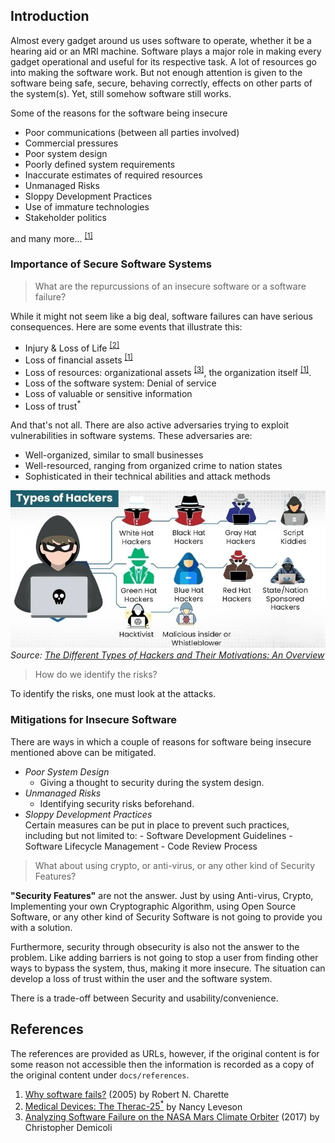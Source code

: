 ## Introduction

Almost every gadget around us uses software to operate, whether it be a hearing aid or an MRI machine. Software plays a
major role in making every gadget operational and useful for its respective task. A lot of resources go into making the
software work. But not enough attention is given to the software being safe, secure, behaving correctly, effects on
other parts of the system(s). Yet, still somehow software still works.

Some of the reasons for the software being insecure

-   Poor communications (between all parties involved)
-   Commercial pressures
-   Poor system design
-   Poorly defined system requirements
-   Inaccurate estimates of required resources
-   Unmanaged Risks
-   Sloppy Development Practices
-   Use of immature technologies
-   Stakeholder politics

and many more... <sup>[[1]](#references)</sup>

### Importance of Secure Software Systems

> What are the repurcussions of an insecure software or a software failure?

While it might not seem like a big deal, software failures can have serious consequences. Here are some events that
illustrate this:

-   Injury & Loss of Life <sup>[[2]](#references)</sup>
-   Loss of financial assets <sup>[[1]](#references)</sup>
-   Loss of resources: organizational assets <sup>[[3]](#references)</sup>, the organization itself
    <sup>[[1]](#references)</sup>.
-   Loss of the software system: Denial of service
-   Loss of valuable or sensitive information
-   Loss of trust<sup>\*</sup>

And that's not all. There are also active adversaries trying to exploit vulnerabilities in software systems. These
adversaries are:

-   Well-organized, similar to small businesses
-   Well-resourced, ranging from organized crime to nation states
-   Sophisticated in their technical abilities and attack methods

![Types of Hackers](./img/types%20of%20hackers.jpg) <br/> _Source:_
[_The Different Types of Hackers and Their Motivations: An Overview_](https://www.linkedin.com/pulse/different-types-hackers-motivations-overview-yagnik-kathiriya "The Different Types of Hackers and Their Motivations: An Overview")

> How do we identify the risks?

To identify the risks, one must look at the attacks.

### Mitigations for Insecure Software

There are ways in which a couple of reasons for software being insecure mentioned above can be mitigated.

-   _Poor System Design_
    -   Giving a thought to security during the system design.
-   _Unmanaged Risks_
    -   Identifying security risks beforehand.
-   _Sloppy Development Practices_ <br/> Certain measures can be put in place to prevent such practices, including but
    not limited to: - Software Development Guidelines - Software Lifecycle Management - Code Review Process

> What about using crypto, or anti-virus, or any other kind of Security Features?

**"Security Features"** are not the answer. Just by using Anti-virus, Crypto, Implementing your own Cryptographic
Algorithm, using Open Source Software, or any other kind of Security Software is not going to provide you with a
solution.

Furthermore, security through obsecurity is also not the answer to the problem. Like adding barriers is not going to
stop a user from finding other ways to bypass the system, thus, making it more insecure. The situation can develop a
loss of trust within the user and the software system.

There is a trade-off between Security and usability/convenience.

## References

The references are provided as URLs, however, if the original content is for some reason not accessible then the
information is recorded as a copy of the original content under `docs/references`.

1. [Why software fails?](https://spectrum.ieee.org/why-software-fails) (2005) by Robert N. Charette
1. [Medical Devices: The Therac-25<sup>\*</sup>](https://www.cs.colostate.edu/~bieman/CS314/Notes/therac25.pdf) by Nancy
   Leveson
1. [Analyzing Software Failure on the NASA Mars Climate Orbiter](https://blog.cdemi.io/analyzing-software-failure-on-the-nasa-mars-climate-orbiter/)
   (2017) by Christopher Demicoli
